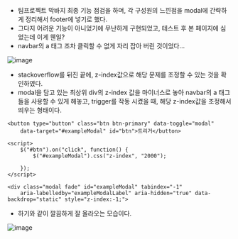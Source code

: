* 팀프로젝트 막바지 최종 기능 점검을 하며, 각 구성원의 느낀점을 modal에 간략하게 정리해서 footer에 넣기로 했다.
* 그다지 어려운 기능이 아니었기에 무난하게 구현되었고, 테스트 후 본 페이지에 심었는데 이게 웬일? 
* navbar의 a 태그 조차 클릭할 수 없게 자리 잡아 버린 것이었다...

![image](https://user-images.githubusercontent.com/62887609/122058073-39478680-ce26-11eb-9006-74df4e52e3ce.png)

* stackoverflow를 뒤진 끝에, z-index값으로 해당 문제를 조정할 수 있는 것을 확인하였다.
* modal을 담고 있는 최상위 div의 z-index 값을 마이너스로 놓아 navbar의 a 태그들을 사용할 수 있게 해놓고, trigger를 작동 시켰을 때, 해당 z-index값을 조정해서 띄우는 형태이다.

```
<button type="button" class="btn btn-primary" data-toggle="modal"
	data-target="#exampleModal" id="btn">트리거</button>
	
<script>
	$("#btn").on("click", function() {
		$("#exampleModal").css("z-index", "2000");

	});
</script>

<div class="modal fade" id="exampleModal" tabindex="-1"
	aria-labelledby="exampleModalLabel" aria-hidden="true" data-backdrop="static" style="z-index:-1;">
```

* 하기와 같이 깔끔하게 잘 올라오는 모습이다.

![image](https://user-images.githubusercontent.com/62887609/122058772-ef12d500-ce26-11eb-8084-3078ebd0d6a9.png)

